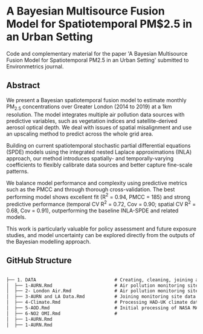 # A Bayesian Multisource Fusion Model for Spatiotemporal PM$2.5 in an Urban Setting

Code and complementary material for the paper 'A Bayesian Multisource Fusion Model for Spatiotemporal PM2.5 in an Urban Setting' submitted to Environmetrics journal.

## Abstract

We present a Bayesian spatiotemporal fusion model to estimate monthly PM$_{2.5}$ concentrations over Greater London (2014 to 2019) at a 1km resolution. The model integrates multiple air pollution data sources with predictive variables, such as vegetation indices and satellite-derived aerosol optical depth. We deal with issues of spatial misalignment and use an upscaling method to predict across the whole grid area. 

Building on current spatiotemporal stochastic partial differential equations (SPDE) models using the integrated nested Laplace approximations (INLA) approach, our method introduces spatially- and temporally-varying coefficients to flexibly calibrate data sources and better capture fine-scale patterns.

We balance model performance and complexity using predictive metrics such as the PMCC and through thorough cross-validation. The best performing model shows excellent fit (R$^2$ = 0.94, PMCC = 185) and strong predictive performance (temporal CV R$^2$ = 0.72, Cov = 0.90; spatial CV R$^2$ = 0.68, Cov = 0.91), outperforming the baseline INLA-SPDE and related models.

This work is particularly valuable for policy assessment and future exposure studies, and model uncertainty can be explored directly from the outputs of the Bayesian modelling approach.

## GitHub Structure

```md

├── 1. DATA                             # Creating, cleaning, joining and extracting all model data and full potential covariates
│  ├── 1-AURN.Rmd                       # Air pollution monitoring site data from the Automatic Urban and Rural Network
│  ├── 2- London Air.Rmd                # Air pollution monitoring site data from the London Air network
│  ├── 3-AURN and LA Data.Rmd           # Joining monitoring site data
│  ├── 4-Climate.Rmd                    # Processing HAD-UK climate data
│  ├── 5-AOD.Rmd                        # Initial processing of NASA MAIAC AOD satellite data with Inverse Distance Weighting for gap filling
│  ├── 6-NO2 OMI.Rmd                    # 
│  ├── 1-AURN.Rmd
│  ├── 1-AURN.Rmd
